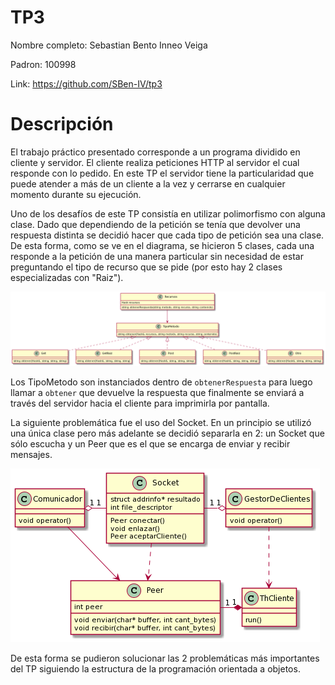 # TP3

Nombre completo: Sebastian Bento Inneo Veiga

Padron: 100998

Link: https://github.com/SBen-IV/tp3

# Descripción

El trabajo práctico presentado corresponde a un programa dividido en cliente y servidor. El cliente realiza peticiones HTTP al servidor el cual responde con lo pedido. En este TP el servidor tiene la particularidad que puede atender a más de un cliente a la vez y cerrarse en cualquier momento durante su ejecución.

Uno de los desafíos de este TP consistía en utilizar polimorfismo con alguna clase. Dado que dependiendo de la petición se tenía que devolver una respuesta distinta se decidió hacer que cada tipo de petición sea una clase. De esta forma, como se ve en el diagrama, se hicieron 5 clases, cada una responde a la petición de una manera particular sin necesidad de estar preguntando el tipo de recurso que se pide (por esto hay 2 clases especializadas con "Raiz").

![Diagrama de clase TipoMetodo](diagramas/class_TipoMetodo.png)

Los TipoMetodo son instanciados dentro de `obtenerRespuesta` para luego llamar a `obtener` que devuelve la respuesta que finalmente se enviará a través del servidor hacia el cliente para imprimirla por pantalla.

La siguiente problemática fue el uso del Socket. En un principio se utilizó una única clase pero más adelante se decidió separarla en 2: un Socket que sólo escucha y un Peer que es el que se encarga de enviar y recibir mensajes.

![Diagrama de clase Socket](diagramas/class_Socket.png)

De esta forma se pudieron solucionar las 2 problemáticas más importantes del TP siguiendo la estructura de la programación orientada a objetos.